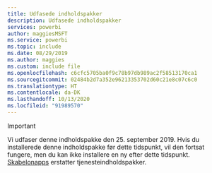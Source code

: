 ```yaml
---
title: Udfasede indholdspakker
description: Udfasede indholdspakker
services: powerbi
author: maggiesMSFT
ms.service: powerbi
ms.topic: include
ms.date: 08/29/2019
ms.author: maggies
ms.custom: include file
ms.openlocfilehash: c6cfc5705ba0f9c78b97db989ac2f58513170ca1
ms.sourcegitcommit: 02484b2d7a352e96213353702d60c21e8c07c6c0
ms.translationtype: HT
ms.contentlocale: da-DK
ms.lasthandoff: 10/13/2020
ms.locfileid: "91989570"
---
```

>[!IMPORTANT]
>Vi udfaser denne indholdspakke den 25. september 2019. Hvis du installerede denne indholdspakke før dette tidspunkt, vil den fortsat fungere, men du kan ikke installere en ny efter dette tidspunkt. [Skabelonapps](../connect-data/service-template-apps-overview.md) erstatter tjenesteindholdspakker.